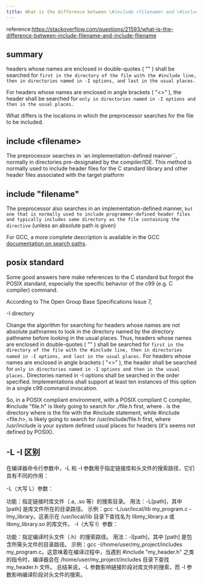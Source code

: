 ```yaml
---
title: What is the difference between \#include <filename> and \#include "filename"?
---
```


reference:<https://stackoverflow.com/questions/21593/what-is-the-difference-between-include-filename-and-include-filename>

## summary

headers whose names are enclosed in double-quotes ( "" ) shall be searched for `first in the directory of the file with the #include line, then in directories named in -I options, and last in the usual places.`

For headers whose names are enclosed in angle brackets ( "<>" ), the header shall be searched for `only in directories named in -I options and then in the usual places.`

What differs is the locations in which the preprocessor searches for the file to be included.

## include \<filename\>

The preprocessor searches in `an implementation-defined manner``, normally in directories pre-designated by the compiler/IDE. This method is normally used to include header files for the C standard library and other header files associated with the target platform

## include "filename"

The preprocessor also searches in an implementation-defined manner, `but one that is normally used to include programmer-defined header files and typically includes same directory as the file containing the directive` (unless an absolute path is given)

For GCC, a more complete description is available in the GCC [documentation on search paths](https://gcc.gnu.org/onlinedocs/cpp/Search-Path.html).

## posix standard

Some good answers here make references to the C standard but forgot the POSIX standard, especially the specific behavior of the c99 (e.g. C compiler) command.

According to The Open Group Base Specifications Issue 7,

-I directory

Change the algorithm for searching for headers whose names are not absolute pathnames to look in the directory named by the directory pathname before looking in the usual places. Thus, headers whose names are enclosed in double-quotes ( "" ) shall be searched for `first in the directory of the file with the #include line, then in directories named in -I options, and last in the usual places.` For headers whose names are enclosed in angle brackets ( "<>" ), the header shall be searched for `only in directories named in -I options and then in the usual places.` Directories named in -I options shall be searched in the order specified. Implementations shall support at least ten instances of this option in a single c99 command invocation.

So, in a POSIX compliant environment, with a POSIX compliant C compiler, #include "file.h" is likely going to search for ./file.h first, where . is the directory where is the file with the #include statement, while #include <file.h>, is likely going to search for /usr/include/file.h first, where /usr/include is your system defined usual places for headers (it's seems not defined by POSIX).

## -L -I 区别

在编译器命令行参数中，-L 和 -I 参数用于指定链接库和头文件的搜索路径，它们具有不同的作用：

-L（大写 L）参数：

功能：指定链接时库文件（.a, .so 等）的搜索目录。
用法：-L[path]，其中 [path] 是库文件所在的目录路径。
示例：gcc -L/usr/local/lib my_program.c -lmy_library。这表示在 /usr/local/lib 目录下查找名为 libmy_library.a 或 libmy_library.so 的库文件。
-I（大写 I）参数：

功能：指定编译时头文件（.h）的搜索路径。
用法：-I[path]，其中 [path] 是包含所需头文件的目录路径。
示例：gcc -I/home/user/my_project/includes my_program.c。这意味着在编译过程中，当遇到 #include "my_header.h" 之类的指令时，编译器会在 /home/user/my_project/includes 目录下查找 my_header.h 文件。
总结来说，-L 参数影响链接阶段对库文件的搜索，而 -I 参数影响编译阶段对头文件的搜索。

